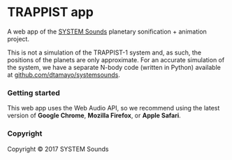 # TRAPPIST app

A web app of the [SYSTEM Sounds](http://www.system-sounds.com) planetary sonification + animation project.

This is not a simulation of the TRAPPIST-1 system and, as such, the positions of the planets are only approximate. For an accurate simulation of the system, we have a separate N-body code (written in Python) available at [github.com/dtamayo/systemsounds](https://github.com/dtamayo/systemsounds).

### Getting started

This web app uses the Web Audio API, so we recommend using the latest version of **Google Chrome**, **Mozilla Firefox**, or **Apple Safari**.

### Copyright

Copyright © 2017 SYSTEM Sounds
